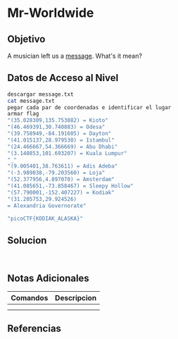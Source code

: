 # Mr-Worldwide
## Objetivo
A musician left us a [message](https://jupiter.challenges.picoctf.org/static/d5570d48262dbba2a31f2a940409ad9d/message.txt). What's it mean?
## Datos de Acceso al Nivel
```Bash
descargar message.txt
cat message.txt
pegar cada par de coordenadas e identificar el lugar
armar flag
"(35.028309,135.753082) = Kioto"
"(46.469391,30.740883) = Odesa" 
"(39.758949,-84.191605) = Dayton" 
"(41.015137,28.979530) = Istambul" 
"(24.466667,54.366669) = Abu Dhabi"
"(3.140853,101.693207) = Kuala Lumpur"
"_"
"(9.005401,38.763611) = Adis Adeba" 
"(-3.989038,-79.203560) = Loja" 
"(52.377956,4.897070) = Amsterdam"
"(41.085651,-73.858467) = Sleepy Hollow"
"(57.790001,-152.407227) = Kodiak"
"(31.205753,29.924526) 
= Alexandria Governorate"

"picoCTF{KODIAK_ALASKA}"
```
## Solucion
```Bash



```
## Notas Adicionales
|**Comandos**|**Descripcion**|
|--------|-------------|
|||
|||
## Referencias

